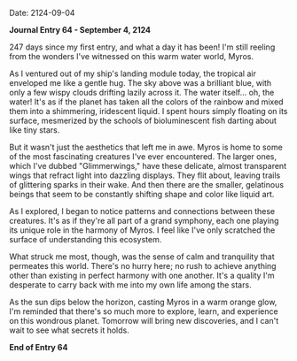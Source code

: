 Date: 2124-09-04

**Journal Entry 64 - September 4, 2124**

247 days since my first entry, and what a day it has been! I'm still reeling from the wonders I've witnessed on this warm water world, Myros.

As I ventured out of my ship's landing module today, the tropical air enveloped me like a gentle hug. The sky above was a brilliant blue, with only a few wispy clouds drifting lazily across it. The water itself... oh, the water! It's as if the planet has taken all the colors of the rainbow and mixed them into a shimmering, iridescent liquid. I spent hours simply floating on its surface, mesmerized by the schools of bioluminescent fish darting about like tiny stars.

But it wasn't just the aesthetics that left me in awe. Myros is home to some of the most fascinating creatures I've ever encountered. The larger ones, which I've dubbed "Glimmerwings," have these delicate, almost transparent wings that refract light into dazzling displays. They flit about, leaving trails of glittering sparks in their wake. And then there are the smaller, gelatinous beings that seem to be constantly shifting shape and color like liquid art.

As I explored, I began to notice patterns and connections between these creatures. It's as if they're all part of a grand symphony, each one playing its unique role in the harmony of Myros. I feel like I've only scratched the surface of understanding this ecosystem.

What struck me most, though, was the sense of calm and tranquility that permeates this world. There's no hurry here; no rush to achieve anything other than existing in perfect harmony with one another. It's a quality I'm desperate to carry back with me into my own life among the stars.

As the sun dips below the horizon, casting Myros in a warm orange glow, I'm reminded that there's so much more to explore, learn, and experience on this wondrous planet. Tomorrow will bring new discoveries, and I can't wait to see what secrets it holds.

**End of Entry 64**